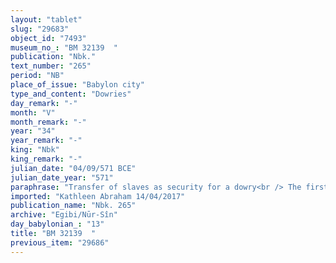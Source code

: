 ```yaml
---
layout: "tablet"
slug: "29683"
object_id: "7493"
museum_no_: "BM 32139  "
publication: "Nbk."
text_number: "265"
period: "NB"
place_of_issue: "Babylon city"
type_and_content: "Dowries"
day_remark: "-"
month: "V"
month_remark: "-"
year: "34"
year_remark: "-"
king: "Nbk"
king_remark: "-"
julian_date: "04/09/571 BCE"
julian_date_year: "571"
paraphrase: "Transfer of slaves as security for a dowry<br /> The first part of the tablet records in direct speech <strong>B</strong>&rsquo;s request to his son-in-law<strong> A<sub>1</sub></strong> for a compensation of his daughter&#39;s (<strong>A<sub>2</sub></strong>) dowry silver after the &nbsp;creditors (<em>rā&scaron;&ucirc;</em>) of <strong>A<sub>1</sub></strong>&rsquo;s father reduced it (<em>nu&scaron;urr&ucirc; &scaron;akānu</em>). <strong>A<sub>2</sub></strong>&rsquo;s dowry consisted of 7 mina of silver, 3 slaves (<em>amīlūtu</em>), household utensils (<em>ud&ecirc; bīti</em>), and an additional 3 mina of silver belonging to the dowry casket (<em>quppu</em>).&nbsp;The second part of the tablet records in direct speech <strong>A<sub>1</sub></strong>&rsquo;s statement of accedence for this dowry compensation. In response to <strong>B</strong>&rsquo;s request <strong>A<sub>1</sub></strong> grants ownership title over (<em>pāni dagālu </em>&Scaron;-stem) the slave <strong><sup>f</sup>C </strong>and her 3 children, the slave <strong><sup>f</sup>C<sub>2</sub></strong> and her 2 children and whatever he owns in and outside town in a sealed document (<em>kanāku</em>) instead of the 7 mina of dowry silver (<em>kūm nudunn&ucirc;</em>).&nbsp;Names of 3 witnesses and the scribe.<br /> &nbsp;<br /> <strong>A<sub>1 </sub></strong>= Iddin-Marduk/Iqī&scaron;āya//Nūr-S&icirc;n; <strong>A<sub>2 </sub></strong>= <sup>f</sup>Ina-Esagila-rāmat/Zēria//Nabāya; <strong>B </strong>= Zēria/Nab&ucirc;-ibni//Nabāya;<strong><sup> f</sup>C<sub>1 </sub>= </strong><sup>f</sup>Ubartu; <strong><sup>f</sup>C<sub>2 </sub></strong>= <sup>f</sup>Nanāya-kē&scaron;irat&nbsp;"
imported: "Kathleen Abraham 14/04/2017"
publication_name: "Nbk. 265"
archive: "Egibi/Nūr-Sîn"
day_babylonian_: "13"
title: "BM 32139  "
previous_item: "29686"
---
```

